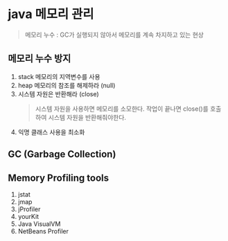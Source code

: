 # java 메모리 관리

> 메모리 누수 : GC가 실행되지 않아서 메모리를 계속 차지하고 있는 현상

## 메모리 누수 방지

1. stack 메모리의 지역변수를 사용
2. heap 메모리의 참조를 해제하라 (null)
3. 시스템 자원은 반환해라 (close)
   > 시스템 자원을 사용하면 메모리를 소모한다. 작업이 끝나면 close()를 호출하여 시스템 자원을 반환해줘야한다.
4. 익명 클래스 사용을 최소화

## GC (Garbage Collection)

## Memory Profiling tools

1. jstat
2. jmap
3. jProfiler
4. yourKit
5. Java VisualVM
6. NetBeans Profiler
